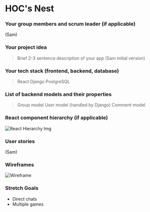 # HOC's Nest

### Your group members and scrum leader (if applicable) 
(Sam)

### Your project idea 
>Brief 2-3 sentence description of your app
(Sam initial version)

### Your tech stack (frontend, backend, database)
> React
> Django
> PostgreSQL

### List of backend models and their properties
> Group model
> User model (handled by Django)
> Comment model

### React component hierarchy (if applicable)
![React Hierarchy Img](https://i.imgur.com/Vpvyolx.jpeg)

### User stories
(Sam)

### Wireframes
![Wireframe](https://i.imgur.com/8w93U36.jpg)


### Stretch Goals
* Direct chats
* Multiple games

